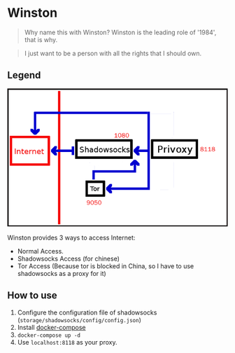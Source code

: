 Winston
=======
> Why name this with Winston? Winston is the leading role of '1984', that is why.

> I just want to be a person with all the rights that I should own.

## Legend
![Legend](./legend.png)

Winston provides 3 ways to access Internet:

* Normal Access.
* Shadowsocks Access (for chinese)
* Tor Access (Because tor is blocked in China, so I have to use shadowsocks as a proxy for it)

## How to use
1. Configure the configuration file of shadowsocks (`storage/shadowsocks/config/config.json`)
2. Install [docker-compose](https://docs.docker.com/compose/)
3. `docker-compose up -d`
4. Use `localhost:8118` as your proxy.
